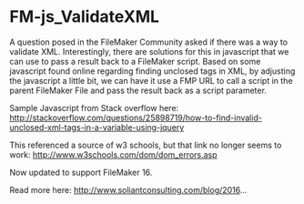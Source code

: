 FM-js_ValidateXML
===========
A question posed in the FileMaker Community asked if there was a way to validate XML. Interestingly, there are solutions for this in javascript that we can use to pass a result back to a FileMaker script. Based on some javascript found online regarding finding unclosed tags in XML, by adjusting the javascript a little bit, we can have it use a FMP URL to call a script in the parent FileMaker File and pass the result back as a script parameter.

Sample Javascript from Stack overflow here:
http://stackoverflow.com/questions/25898719/how-to-find-invalid-unclosed-xml-tags-in-a-variable-using-jquery

This referenced a source of w3 schools, but that link no longer seems to work:
http://www.w3schools.com/dom/dom_errors.asp

Now updated to support FileMaker 16.

Read more here:
http://www.soliantconsulting.com/blog/2016...